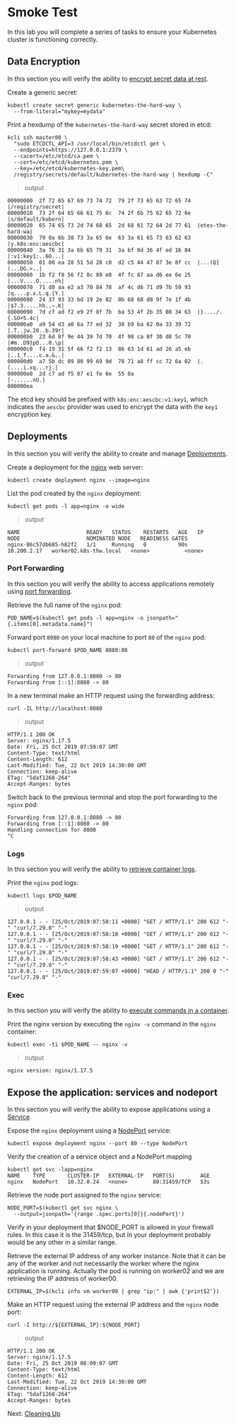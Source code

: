 # Smoke Test

In this lab you will complete a series of tasks to ensure your Kubernetes cluster is functioning correctly.

## Data Encryption

In this section you will verify the ability to [encrypt secret data at rest](https://kubernetes.io/docs/tasks/administer-cluster/encrypt-data/#verifying-that-data-is-encrypted).

Create a generic secret:

```
kubectl create secret generic kubernetes-the-hard-way \
  --from-literal="mykey=mydata"
```

Print a hexdump of the `kubernetes-the-hard-way` secret stored in etcd:

```
kcli ssh master00 \
  "sudo ETCDCTL_API=3 /usr/local/bin/etcdctl get \
  --endpoints=https://127.0.0.1:2379 \
  --cacert=/etc/etcd/ca.pem \
  --cert=/etc/etcd/kubernetes.pem \
  --key=/etc/etcd/kubernetes-key.pem\
  /registry/secrets/default/kubernetes-the-hard-way | hexdump -C"
```

> output

```
00000000  2f 72 65 67 69 73 74 72  79 2f 73 65 63 72 65 74  |/registry/secret|
00000010  73 2f 64 65 66 61 75 6c  74 2f 6b 75 62 65 72 6e  |s/default/kubern|
00000020  65 74 65 73 2d 74 68 65  2d 68 61 72 64 2d 77 61  |etes-the-hard-wa|
00000030  79 0a 6b 38 73 3a 65 6e  63 3a 61 65 73 63 62 63  |y.k8s:enc:aescbc|
00000040  3a 76 31 3a 6b 65 79 31  3a bf 0d 36 4f ed 16 84  |:v1:key1:..6O...|
00000050  01 00 ea 28 51 5d 28 c0  d2 c5 44 47 87 3e 8f cc  |...(Q](...DG.>..|
00000060  1b f2 f8 56 f2 8c 89 e8  4f fc 87 aa d6 ee 6e 25  |...V....O.....n%|
00000070  71 d0 aa e2 a3 70 84 78  af 4c d6 71 d9 7b 59 93  |q....p.x.L.q.{Y.|
00000080  24 37 93 33 bd 19 2e 82  0b 68 68 d8 9f 7e 1f 4b  |$7.3.....hh..~.K|
00000090  7d cf ad f2 e9 2f 8f 7b  ba 53 4f 2b 35 08 34 63  |}..../.{.SO+5.4c|
000000a0  a9 54 d3 a0 6a 77 ed 32  38 b9 ba 62 0a 33 39 72  |.T..jw.28..b.39r|
000000b0  23 6d 8f 9e 44 39 7d 70  4f 98 ca 8f 30 d8 5c 70  |#m..D9}pO...0.\p|
000000c0  f4 19 31 5f 66 f2 f2 13  86 63 1d 61 ad 26 a5 eb  |..1_f....c.a.&..|
000000d0  a7 5b dc 09 80 99 69 9d  78 71 a8 ff cc 72 6a 02  |.[....i.xq...rj.|
000000e0  2d c7 ad f5 07 e1 fe 6e  55 0a                    |-......nU.|
000000ea

```

The etcd key should be prefixed with `k8s:enc:aescbc:v1:key1`, which indicates the `aescbc` provider was used to encrypt the data with the `key1` encryption key.

## Deployments

In this section you will verify the ability to create and manage [Deployments](https://kubernetes.io/docs/concepts/workloads/controllers/deployment/).

Create a deployment for the [nginx](https://nginx.org/en/) web server:

```
kubectl create deployment nginx --image=nginx
```

List the pod created by the `nginx` deployment:

```
kubectl get pods -l app=nginx -o wide
```

> output

```
NAME                     READY   STATUS    RESTARTS   AGE   IP            NODE                     NOMINATED NODE   READINESS GATES
nginx-86c57db685-h82f2   1/1     Running   0          90s   10.200.2.17   worker02.k8s-thw.local   <none>           <none>
```

### Port Forwarding

In this section you will verify the ability to access applications remotely using [port forwarding](https://kubernetes.io/docs/tasks/access-application-cluster/port-forward-access-application-cluster/).

Retrieve the full name of the `nginx` pod:

```
POD_NAME=$(kubectl get pods -l app=nginx -o jsonpath="{.items[0].metadata.name}")
```

Forward port `8080` on your local machine to port `80` of the `nginx` pod:

```
kubectl port-forward $POD_NAME 8080:80
```

> output

```
Forwarding from 127.0.0.1:8080 -> 80
Forwarding from [::1]:8080 -> 80
```

In a new terminal make an HTTP request using the forwarding address:

```
curl -IL http://localhost:8080 
```

> output

```
HTTP/1.1 200 OK
Server: nginx/1.17.5
Date: Fri, 25 Oct 2019 07:59:07 GMT
Content-Type: text/html
Content-Length: 612
Last-Modified: Tue, 22 Oct 2019 14:30:00 GMT
Connection: keep-alive
ETag: "5daf1268-264"
Accept-Ranges: bytes
```

Switch back to the previous terminal and stop the port forwarding to the `nginx` pod:

```
Forwarding from 127.0.0.1:8080 -> 80
Forwarding from [::1]:8080 -> 80
Handling connection for 8080
^C
```

### Logs

In this section you will verify the ability to [retrieve container logs](https://kubernetes.io/docs/concepts/cluster-administration/logging/).

Print the `nginx` pod logs:

```
kubectl logs $POD_NAME
```

> output

```
127.0.0.1 - - [25/Oct/2019:07:58:11 +0000] "GET / HTTP/1.1" 200 612 "-" "curl/7.29.0" "-"
127.0.0.1 - - [25/Oct/2019:07:58:18 +0000] "GET / HTTP/1.1" 200 612 "-" "curl/7.29.0" "-"
127.0.0.1 - - [25/Oct/2019:07:58:19 +0000] "GET / HTTP/1.1" 200 612 "-" "curl/7.29.0" "-"
127.0.0.1 - - [25/Oct/2019:07:58:43 +0000] "GET / HTTP/1.1" 200 612 "-" "curl/7.29.0" "-"
127.0.0.1 - - [25/Oct/2019:07:59:07 +0000] "HEAD / HTTP/1.1" 200 0 "-" "curl/7.29.0" "-"
```

### Exec

In this section you will verify the ability to [execute commands in a container](https://kubernetes.io/docs/tasks/debug-application-cluster/get-shell-running-container/#running-individual-commands-in-a-container).

Print the nginx version by executing the `nginx -v` command in the `nginx` container:

```
kubectl exec -ti $POD_NAME -- nginx -v
```

> output

```
nginx version: nginx/1.17.5
```

## Expose the application: services and nodeport

In this section you will verify the ability to expose applications using a [Service](https://kubernetes.io/docs/concepts/services-networking/service/).

Expose the `nginx` deployment using a [NodePort](https://kubernetes.io/docs/concepts/services-networking/service/#type-nodeport) service:

```
kubectl expose deployment nginx --port 80 --type NodePort
```
Verify the creation of a service object and a NodePort mapping

```
kubectl get svc -lapp=nginx
NAME    TYPE       CLUSTER-IP   EXTERNAL-IP   PORT(S)        AGE
nginx   NodePort   10.32.0.24   <none>        80:31459/TCP   53s
```

Retrieve the node port assigned to the `nginx` service:

```
NODE_PORT=$(kubectl get svc nginx \
  --output=jsonpath='{range .spec.ports[0]}{.nodePort}')
```

Verify in your deployment that $NODE_PORT is allowed in your firewall rules. In this case it is the 31459/tcp, but in your deployment probably would be any other in a similar range.


Retrieve the external IP address of any worker instance. Note that it can be any of the worker and not necessarily the worker where the nginx application is running. Actually the pod is running on worker02 and we are retrieving the IP address of worker00.

```
EXTERNAL_IP=$(kcli info vm worker00 | grep "ip:" | awk {'print$2'})
```

Make an HTTP request using the external IP address and the `nginx` node port:

```
curl -I http://${EXTERNAL_IP}:${NODE_PORT}
```

> output

```
HTTP/1.1 200 OK
Server: nginx/1.17.5
Date: Fri, 25 Oct 2019 08:09:07 GMT
Content-Type: text/html
Content-Length: 612
Last-Modified: Tue, 22 Oct 2019 14:30:00 GMT
Connection: keep-alive
ETag: "5daf1268-264"
Accept-Ranges: bytes

```

Next: [Cleaning Up](14-cleanup.md)
